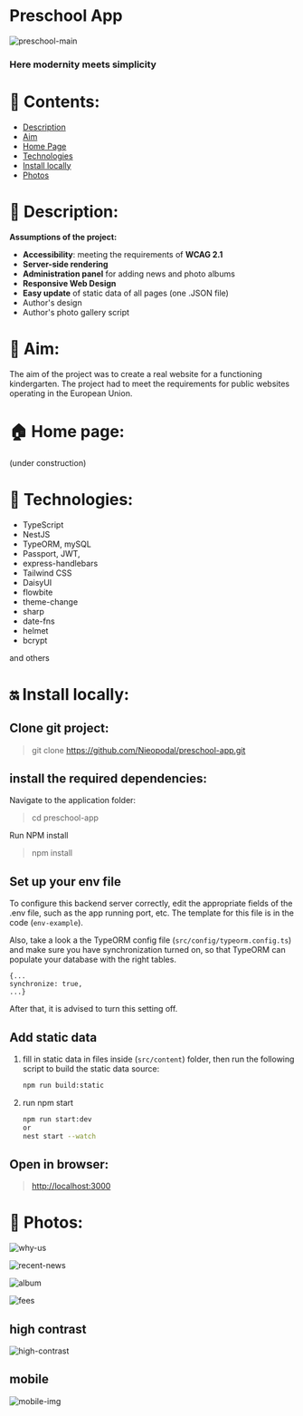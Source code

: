 # Preschool App

![preschool-main](https://github.com/Nieopodal/preschool-app/assets/123494717/6d6d3910-c07c-453e-9f6e-5aa098376546)

### Here modernity meets simplicity ###

# 📖 Contents:

* [Description](#-description)
* [Aim](#-aim)
* [Home Page](#-home-page)
* [Technologies](#-technologies)
* [Install locally](#-install-locally)
* [Photos](#-photos)
  
# 🛫 Description:

**Assumptions of the project:**

+ **Accessibility**: meeting the requirements of **WCAG 2.1**
+ **Server-side rendering**
+ **Administration panel** for adding news and photo albums
+ **Responsive Web Design**
+ **Easy update** of static data of all pages (one .JSON file)
+ Author's design
+ Author's photo gallery script

# 🧿 Aim:

The aim of the project was to create a real website for a functioning kindergarten. The project had to meet the requirements for public websites operating in the European Union.

# 🏠 Home page:

*[]()*
(under construction)

# 🔧 Technologies:

+ TypeScript
+ NestJS
+ TypeORM, mySQL
+ Passport, JWT,
+ express-handlebars
+ Tailwind CSS
+ DaisyUI
+ flowbite
+ theme-change
+ sharp
+ date-fns
+ helmet
+ bcrypt

and others

# ‍🔛 Install locally:

## Clone git project:

> git clone https://github.com/Nieopodal/preschool-app.git

## install the required dependencies:

Navigate to the application folder:

> cd preschool-app

Run NPM install

> npm install

## Set up your env file

To configure this backend server correctly, edit the appropriate fields of the .env file, such as the app running port, etc. The template for this file is in the code (`env-example`).

Also, take a look a the TypeORM config file
(`src/config/typeorm.config.ts`) and make sure you have synchronization turned on, so that TypeORM can populate your database with the right tables.

```
{...
synchronize: true,
...}
```

After that, it is advised to turn this setting off.

## Add static data

1. fill in static data in files inside (`src/content`) folder, then run the following script to build the static data source:
    ```sh
    npm run build:static
    ```

2. run npm start
   ```sh
   npm run start:dev
   or
   nest start --watch
   ```

## Open in browser:

   > [http://localhost:3000](http://localhost:3000)

# 📸 Photos:

![why-us](https://github.com/Nieopodal/preschool-app/assets/123494717/4cc1708a-79f7-411a-8c78-9ce1fa066bba)

![recent-news](https://github.com/Nieopodal/preschool-app/assets/123494717/0aea26c6-e0fb-4645-a3a5-88923bc065f7)

![album](https://github.com/Nieopodal/preschool-app/assets/123494717/4f25b451-5571-4eff-8d74-6bbb45d8d566)

![fees](https://github.com/Nieopodal/preschool-app/assets/123494717/2b1b6450-5ff0-49cb-b8da-986eb355d6f8)

## high contrast

![high-contrast](https://github.com/Nieopodal/preschool-app/assets/123494717/bd3bd97f-7fbe-4640-ad19-545df7e84927)

## mobile

![mobile-img](https://github.com/Nieopodal/preschool-app/assets/123494717/686e3617-5e15-4ee4-b70b-873f2510b373)

